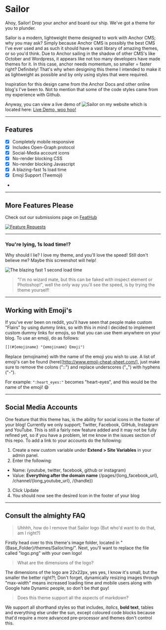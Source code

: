 # Sailor
Ahoy, Sailor! Drop your anchor and board our ship. We've got a theme for you to plunder.

Sailor is a modern, lightweight theme designed to work with Anchor CMS; why you may ask? Simply because Anchor CMS is possibly the best CMS I've ever used and as such it should have a vast library of amazing themes, or so you'd think. Due to Anchor sailing in the shadow of other CMS's like October and Wordpress, it appears like not too many developers have made themes for it. In this case, anchor needs momentum, so smaller = faster right? Definitely! That's why when designing this theme I intended to make it as lightweight as possible and by only using styles that were required.

Inspiration for this design came from the Anchor Docs and other online blog's I've been to. Not to mention that some of the code styles came from my experience with Github.

Anyway, you can view a live demo of ![Sailor](https://rossmacphee.com/Sailor/themes/sailor/img/logo.png) on my website which is located here: [Live Demo, woo hoo!](https://rossmacphee.com/Sailor/)

___

## Features

- [x] Completely mobile responsive
- [x] Includes Open-Graph protocol
- [x] Social-Media account icons
- [x] No-render blocking CSS
- [x] No-render blocking Javascript
- [x] A blazing-fast 1s load time
- [x] Emoji Support (Twemoji)
- 
___

## More Features Please

Check out our submissions page on [FeatHub](http://feathub.com/)

[![Feature Requests](http://feathub.com/CaptainRoss/Sailor?format=svg)](http://feathub.com/CaptainRoss/Sailor)

___

### You're lying, 1s load time!?

Why should I lie? I love my theme, and you'll love the speed! Still don't believe me? Maybe this screenshot will help!

![The blazing fast 1 second load time](https://i.gyazo.com/7b9e8ebcadddb9818d66ca88aefe76e6.png)

> "I'm no wizard mate, but this can be faked with inspect element or Photoshop!", well the only way you'll see the speed, is by trying the theme yourself!

___

## Working with Emoji's

If you've ever been on reddit, you'll have seen that people make custom "Flairs" by using dummy links, so with this in mind I decided to implement custom dummy links for emojis, so that you can use them anywhere on your blog. To use an emoji, do as follows:

```markdown
[](#{emojiname} "{emojiname} Emoji")
```

Replace {emojiname} with the name of the emoji you wish to use. A list of emoji's can be found (here)[http://www.emoji-cheat-sheet.com/], just make sure to remove the colons ("::") and replace underscores ("_") with hyphens ("-").

For example: ``` ":heart_eyes:" ``` becomes "heart-eyes", and this would be the name of the emoji! :smile:

___

## Social Media Accounts

One feature that this theme has, is the ability for social icons in the footer of your blog! Currently we only support; Twitter, Facebook, GitHub, Instagram and YouTube. This is still a fairly new feature added and it may not be fully refined yet, so if you have a problem, let me know in the issues section of this repo. To add a link to your accounts do the following:

1. Create a new custom variable under **Extend > Site Variables** in your admin panel.
2. Enter the following:
  - Name: (youtube, twitter, facebook, github or instagram)
  - Value: **Everything after the domain name** (/pages/{long_facebook_url}, /channel/{long_youtube_url}, /{handle})
3. Click Update
4. You should now see the desired Icon in the footer of your blog

___

## Consult the almighty FAQ

> Uhhhh, how do I remove that Sailor logo (But who'd want to do that, am I right?)

Firstly head over to this theme's image folder, located in "{Base_Folder}/themes/Sailor/img/". Next, you'll want to replace the file called "logo.png" with your own logo!

> What are the dimensions of the logo?

The dimensions of the logo are 22x22px, yes yes, I know it's small, but the smaller the better right?!; Don't forget, dynamically resizing images through "max-width" means increased loading time and mobile users along with Google hate Dynamic people, so don't be _that_ guy!

> Does this theme support all the aspects of markdown?

We support all shorthand styles so that includes, _italics_, **bold text**, tables and everything else under the sun, except coloured code blocks because that'd require a more advanced pre-processor and themes don't control this.
